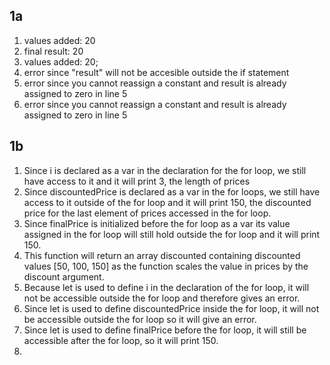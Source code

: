 ## 1a
1. values added: 20
2. final result: 20
3. values added: 20;
4. error since "result" will not be accesible outside the if statement
5. error since you cannot reassign a constant and result is already assigned to zero in line 5
6. error since you cannot reassign a constant and result is already assigned to zero in line 5

## 1b
1. Since i is declared as a var in the declaration for the for loop, we still have access to it and it will print 3, the length of prices
2. Since discountedPrice is declared as a var in the for loops, we still have access to it outside of the for loop and it will print 150, the discounted price for the last element of prices accessed in the for loop.
3. Since finalPrice is initialized before the for loop as a var its value assigned in the for loop will still hold outside the for loop and it will print 150.
4. This function will return an array discounted containing discounted values [50, 100, 150] as the function scales the value in prices by the discount argument.
5. Because let is used to define i in the declaration of the for loop, it will not be accessible outside the for loop and therefore gives an error.
6. Since let is used to define discountedPrice inside the for loop, it will not be accessible outside the for loop so it will give an error.
7. Since let is used to define finalPrice before the for loop, it will still be accessible after the for loop, so it will print 150.
8. 